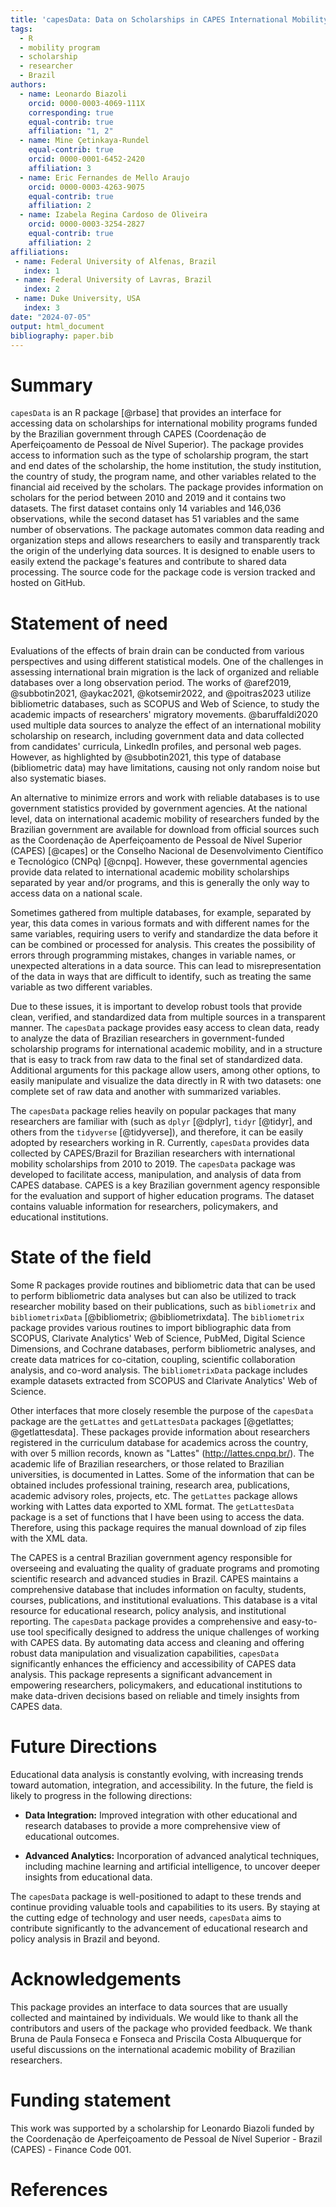 ```yaml
---
title: 'capesData: Data on Scholarships in CAPES International Mobility Programs'
tags:
  - R
  - mobility program
  - scholarship
  - researcher
  - Brazil
authors:
  - name: Leonardo Biazoli
    orcid: 0000-0003-4069-111X
    corresponding: true 
    equal-contrib: true
    affiliation: "1, 2"
  - name: Mine Çetinkaya-Rundel
    equal-contrib: true
    orcid: 0000-0001-6452-2420
    affiliation: 3
  - name: Eric Fernandes de Mello Araujo
    orcid: 0000-0003-4263-9075
    equal-contrib: true
    affiliation: 2
  - name: Izabela Regina Cardoso de Oliveira
    orcid: 0000-0003-3254-2827
    equal-contrib: true
    affiliation: 2
affiliations:
 - name: Federal University of Alfenas, Brazil
   index: 1
 - name: Federal University of Lavras, Brazil
   index: 2
 - name: Duke University, USA
   index: 3
date: "2024-07-05"
output: html_document
bibliography: paper.bib
---
```


# Summary

`capesData` is an R package [@rbase] that provides an interface for accessing data on scholarships for international mobility programs funded by the Brazilian government through CAPES (Coordenação de Aperfeiçoamento de Pessoal de Nível Superior). The package provides access to information such as the type of scholarship program, the start and end dates of the scholarship, the home institution, the study institution, the country of study, the program name, and other variables related to the financial aid received by the scholars. The package provides information on scholars for the period between 2010 and 2019 and it contains two datasets. The first dataset contains only 14 variables and 146,036 observations, while the second dataset has 51 variables and the same number of observations. The package automates common data reading and organization steps and allows researchers to easily and transparently track the origin of the underlying data sources. It is designed to enable users to easily extend the package's features and contribute to shared data processing. The source code for the package code is version tracked and hosted on GitHub.

# Statement of need

Evaluations of the effects of brain drain can be conducted from various perspectives and using different statistical models. One of the challenges in assessing international brain migration is the lack of organized and reliable databases over a long observation period. The works of @aref2019, @subbotin2021, @aykac2021, @kotsemir2022, and @poitras2023 utilize bibliometric databases, such as SCOPUS and Web of Science, to study the academic impacts of researchers' migratory movements. @baruffaldi2020 used multiple data sources to analyze the effect of an international mobility scholarship on research, including government data and data collected from candidates' curricula, LinkedIn profiles, and personal web pages. However, as highlighted by @subbotin2021, this type of database (bibliometric data) may have limitations, causing not only random noise but also systematic biases.

An alternative to minimize errors and work with reliable databases is to use government statistics provided by government agencies. At the national level, data on international academic mobility of researchers funded by the Brazilian government are available for download from official sources such as the Coordenação de Aperfeiçoamento de Pessoal de Nível Superior (CAPES) [@capes] or the Conselho Nacional de Desenvolvimento Científico e Tecnológico (CNPq) [@cnpq]. However, these governmental agencies provide data related to international academic mobility scholarships separated by year and/or programs, and this is generally the only way to access data on a national scale.

Sometimes gathered from multiple databases, for example, separated by year, this data comes in various formats and with different names for the same variables, requiring users to verify and standardize the data before it can be combined or processed for analysis. This creates the possibility of errors through programming mistakes, changes in variable names, or unexpected alterations in a data source. This can lead to misrepresentation of the data in ways that are difficult to identify, such as treating the same variable as two different variables.

Due to these issues, it is important to develop robust tools that provide clean, verified, and standardized data from multiple sources in a transparent manner. The `capesData` package provides easy access to clean data, ready to analyze the data of Brazilian researchers in government-funded scholarship programs for international academic mobility, and in a structure that is easy to track from raw data to the final set of standardized data. Additional arguments for this package allow users, among other options, to easily manipulate and visualize the data directly in R with two datasets: one complete set of raw data and another with summarized variables.

The `capesData` package relies heavily on popular packages that many researchers are familiar with (such as `dplyr` [@dplyr], `tidyr` [@tidyr], and others from the `tidyverse` [@tidyverse]), and therefore, it can be easily adopted by researchers working in R. Currently, `capesData` provides data collected by CAPES/Brazil for Brazilian researchers with international mobility scholarships from 2010 to 2019. The `capesData` package was developed to facilitate access, manipulation, and analysis of data from CAPES database. CAPES is a key Brazilian government agency responsible for the evaluation and support of higher education programs. The dataset contains valuable information for researchers, policymakers, and educational institutions.

# State of the field

Some R packages provide routines and bibliometric data that can be used to perform bibliometric data analyses but can also be utilized to track researcher mobility based on their publications, such as `bibliometrix` and `bibliometrixData` [@bibliometrix; @bibliometrixdata]. The `bibliometrix` package provides various routines to import bibliographic data from SCOPUS, Clarivate Analytics' Web of Science, PubMed, Digital Science Dimensions, and Cochrane databases, perform bibliometric analyses, and create data matrices for co-citation, coupling, scientific collaboration analysis, and co-word analysis. The `bibliometrixData` package includes example datasets extracted from SCOPUS and Clarivate Analytics' Web of Science.

Other interfaces that more closely resemble the purpose of the `capesData` package are the `getLattes` and `getLattesData` packages [@getlattes; @getlattesdata]. These packages provide information about researchers registered in the curriculum database for academics across the country, with over 5 million records, known as "Lattes" (<http://lattes.cnpq.br/>). The academic life of Brazilian researchers, or those related to Brazilian universities, is documented in Lattes. Some of the information that can be obtained includes professional training, research area, publications, academic advisory roles, projects, etc. The `getLattes` package allows working with Lattes data exported to XML format. The `getLattesData` package is a set of functions that I have been using to access the data. Therefore, using this package requires the manual download of zip files with the XML data.

The CAPES is a central Brazilian government agency responsible for overseeing and evaluating the quality of graduate programs and promoting scientific research and advanced studies in Brazil. CAPES maintains a comprehensive database that includes information on faculty, students, courses, publications, and institutional evaluations. This database is a vital resource for educational research, policy analysis, and institutional reporting. The `capesData` package provides a comprehensive and easy-to-use tool specifically designed to address the unique challenges of working with CAPES data. By automating data access and cleaning and offering robust data manipulation and visualization capabilities, `capesData` significantly enhances the efficiency and accessibility of CAPES data analysis. This package represents a significant advancement in empowering researchers, policymakers, and educational institutions to make data-driven decisions based on reliable and timely insights from CAPES data.

# Future Directions

Educational data analysis is constantly evolving, with increasing trends toward automation, integration, and accessibility. In the future, the field is likely to progress in the following directions:

-   **Data Integration:** Improved integration with other educational and research databases to provide a more comprehensive view of educational outcomes.

-   **Advanced Analytics:** Incorporation of advanced analytical techniques, including machine learning and artificial intelligence, to uncover deeper insights from educational data.

The `capesData` package is well-positioned to adapt to these trends and continue providing valuable tools and capabilities to its users. By staying at the cutting edge of technology and user needs, `capesData` aims to contribute significantly to the advancement of educational research and policy analysis in Brazil and beyond.

# Acknowledgements

This package provides an interface to data sources that are usually collected and maintained by individuals. We would like to thank all the contributors and users of the package who provided feedback. We thank Bruna de Paula Fonseca e Fonseca and Priscila Costa Albuquerque for useful discussions on the international academic mobility of Brazilian researchers.

# Funding statement

This work was supported by a scholarship for Leonardo Biazoli funded by the Coordenação de Aperfeiçoamento de Pessoal de Nível Superior - Brazil (CAPES) - Finance Code 001.

# References
